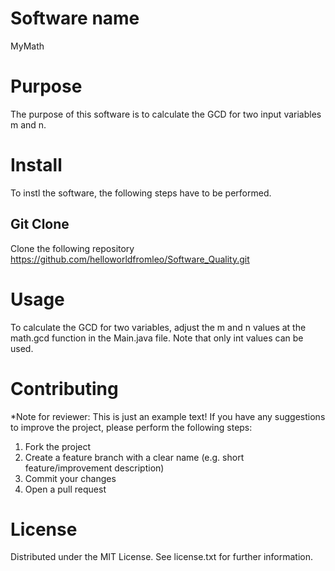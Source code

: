 # Software name
MyMath 
# Purpose 
The purpose of this software is to calculate the GCD for two input variables m and n. 
# Install
To instl the software, the following steps have to be performed. 
## Git Clone 
Clone the following repository
https://github.com/helloworldfromleo/Software_Quality.git
# Usage
To calculate the GCD for two variables, adjust the m and n values at the math.gcd function in the Main.java file. Note that only int values can be used.    
# Contributing
*Note for reviewer: This is just an example text!
If you have any suggestions to improve the project, please perform the following steps: 
1.  Fork the project
2.  Create a feature branch with a clear name (e.g. short feature/improvement description)
3.  Commit your changes 
4.  Open a pull request
# License
Distributed under the MIT License. See license.txt for further information.